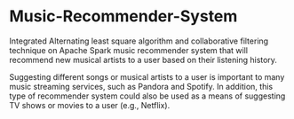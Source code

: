 # Music-Recommender-System
Integrated Alternating least square algorithm and collaborative filtering technique on Apache Spark music recommender system that will recommend new musical artists to a user based on their listening history.

Suggesting different songs or musical artists to a user is important to many music streaming services, such as Pandora and Spotify. In addition, this type of recommender system could also be used as a means of suggesting TV shows or movies to a user (e.g., Netflix).

